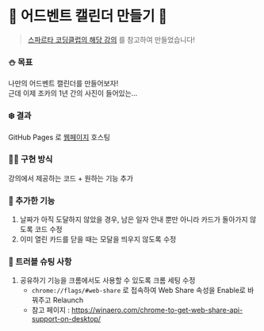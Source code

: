 # 🎄 어드벤트 캘린더 만들기 🎄

> [스파르타 코딩클럽의 해당 강의](https://spartacodingclub.kr/online/special/advent-calendar) 를 참고하여 만들었습니다!

### ⛄️ 목표
나만의 어드벤트 캘린더를 만들어보자!</br>
근데 이제 조카의 1년 간의 사진이 들어있는...

### ❄️ 결과
GitHub Pages 로 [웹페이지](https://bloblog.github.io/dday_calendar/) 호스팅</br>



### 👩‍💻 구현 방식
강의에서 제공하는 코드 + 원하는 기능 추가

### 🔎 추가한 기능
1. 날짜가 아직 도달하지 않았을 경우, 남은 일자 안내 뿐만 아니라 카드가 돌아가지 않도록 코드 수정
2. 이미 열린 카드를 닫을 때는 모달을 띄우지 않도록 수정

### 👊 트러블 슈팅 사항
1. 공유하기 기능을 크롬에서도 사용할 수 있도록 크롬 세팅 수정
    - `chrome://flags/#web-share` 로 접속하여 Web Share 속성을 Enable로 바꿔주고 Relaunch
    - 참고 페이지 : https://winaero.com/chrome-to-get-web-share-api-support-on-desktop/
